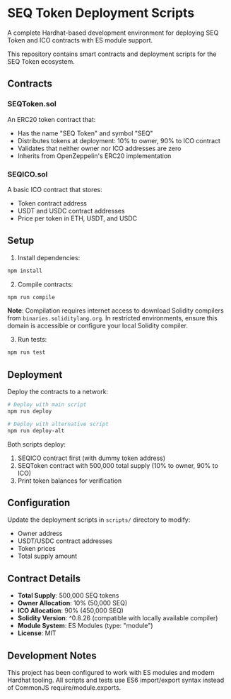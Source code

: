 # SEQ Token Deployment Scripts

A complete Hardhat-based development environment for deploying SEQ Token and ICO contracts with ES module support.

This repository contains smart contracts and deployment scripts for the SEQ Token ecosystem.

## Contracts

### SEQToken.sol
An ERC20 token contract that:
- Has the name "SEQ Token" and symbol "SEQ"
- Distributes tokens at deployment: 10% to owner, 90% to ICO contract
- Validates that neither owner nor ICO addresses are zero
- Inherits from OpenZeppelin's ERC20 implementation

### SEQICO.sol
A basic ICO contract that stores:
- Token contract address
- USDT and USDC contract addresses
- Price per token in ETH, USDT, and USDC

## Setup

1. Install dependencies:
```bash
npm install
```

2. Compile contracts:
```bash
npm run compile
```

**Note**: Compilation requires internet access to download Solidity compilers from `binaries.soliditylang.org`. In restricted environments, ensure this domain is accessible or configure your local Solidity compiler.

3. Run tests:
```bash
npm run test
```

## Deployment

Deploy the contracts to a network:

```bash
# Deploy with main script
npm run deploy

# Deploy with alternative script
npm run deploy-alt
```

Both scripts deploy:
1. SEQICO contract first (with dummy token address)
2. SEQToken contract with 500,000 total supply (10% to owner, 90% to ICO)
3. Print token balances for verification

## Configuration

Update the deployment scripts in `scripts/` directory to modify:
- Owner address
- USDT/USDC contract addresses
- Token prices
- Total supply amount

## Contract Details

- **Total Supply**: 500,000 SEQ tokens
- **Owner Allocation**: 10% (50,000 SEQ)
- **ICO Allocation**: 90% (450,000 SEQ)
- **Solidity Version**: ^0.8.26 (compatible with locally available compiler)
- **Module System**: ES Modules (type: "module")
- **License**: MIT

## Development Notes

This project has been configured to work with ES modules and modern Hardhat tooling. All scripts and tests use ES6 import/export syntax instead of CommonJS require/module.exports.
